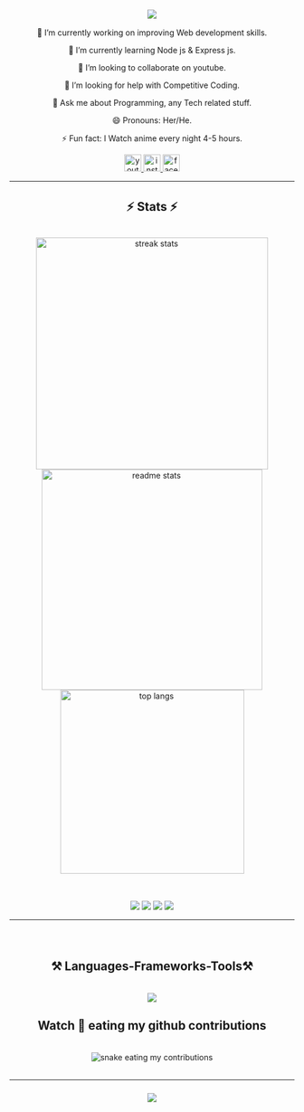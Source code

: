 
<h3 align="center">
    <img src="https://readme-typing-svg.herokuapp.com/?font=Righteous&size=35&color=2473F7FF&center=true&vCenter=true&width=500&height=70&duration=4000&lines=Hi+There!+👋;+I'm+Animeredits" />
</h3>
<div align="center"> 
                       
<!-- 📫 How to reach me:-->
 🔭 I’m currently working on improving Web development skills.
 
 🌱 I’m currently learning Node js & Express js.
 
👯 I’m looking to collaborate on youtube.

🤔 I’m looking for help with Competitive Coding.

 💬 Ask me about Programming, any Tech related stuff.
 
😄 Pronouns: Her/He.

⚡ Fun fact: I Watch anime every night 4-5 hours.

</div>

<div align="center">
  <a href="https://youtube.com/@animeObsesse" target="_blank">
    <img src="https://img.shields.io/static/v1?message=Youtube&logo=youtube&label=&color=CD201F&logoColor=white&labelColor=&style=for-the-badge" height="30" alt="youtube logo"  />
  </a>
  <a href="https://instagram.com/anime_redits?utm_source=qr&igshid=MzNlNGNkZWQ4Mg%3D%3D" target="_blank">
    <img src="https://img.shields.io/static/v1?message=Instagram&logo=instagram&label=&color=E4405F&logoColor=white&labelColor=&style=for-the-badge" height="30" alt="instagram logo"  />
  </a>
  <a href="https://www.facebook.com/profile.php?id=100090634765664&mibextid=9R9pXO" target="_blank">
    <img src="https://img.shields.io/static/v1?message=Facebook&logo=facebook&label=&color=1877F2&logoColor=white&labelColor=&style=for-the-badge" height="30" alt="facebook logo"  />
  </a>
</div>
<hr/>

<h2 align="center">⚡ Stats ⚡</h2>
<br>
<div align=center>
  <img width=410 src="https://streak-stats.demolab.com/?user=animeredits&count_private=true&theme=dracula&border_radius=10" alt="streak stats"/>
  <img width=390 src="https://github-readme-stats.vercel.app/api?username=animeredits&count_private=true&show_icons=true&theme=dracula&rank_icon=github&border_radius=10" alt="readme stats" />
  <br/>
  <img width=325 align="center" src="https://github-readme-stats.vercel.app/api/top-langs/?username=animeredits&hide=HTML&langs_count=8&layout=compact&theme=dracula&border_radius=10&size_weight=0.5&count_weight=0.5&exclude_repo=github-readme-stats" alt="top langs" />

<br/><br/>
![](https://img.shields.io/badge/OS-LINUX-informational?style=plastic&logo=#FCC624&logoColor=white&color=2bbc8a)
![](https://img.shields.io/badge/OS-WINDOWS-informational?style=plastic&logo=<LOGO_NAME>&logoColor=white&color=2bbc8a)
![](https://img.shields.io/badge/CODE-Js-informational?style=plastic&logo=<LOGO_NAME>&logoColor=white&color=2bbc8a)
![](https://img.shields.io/badge/IDE-VSCODE-informational?style=plastic&logo=<LOGO_NAME>&logoColor=white&color=2bbc8a)
    <!--<img src="https://img.shields.io/github/followers/animeredits?label=Follow&style=plastic">
<img src="https://img.shields.io/github/stars/animeredits?label=Stars&style=plastic">-->
<hr/>

###
<br clear="single">

<!--<img align="right" height="180" src="https://media.giphy.com/media/hQ0YSPGNbBVjq/giphy.gif"  />
<br/>-->

<h2 align="center">⚒️ Languages-Frameworks-Tools⚒️ </h2>

<br/>

<div align="center">
    <img src="https://skillicons.dev/icons?i=mongodb,express,react,nodejs,redux,graphql,git,github,html,css,javascript,ts,photoshop,php" /><br>
    <!--<img src="https://skillicons.dev/icons?i=vscode,figma,photoshop,git,github" />-->
</div>


<h2 align="center"> Watch 🐍 eating my github contributions</h2>

<br clear="both">

 <img alt="snake eating my contributions" src="https://raw.githubusercontent.com/animeredits/animeredits/output/github-contribution-grid-snake.svg" />
<br/><br/>
<hr/>

<h3 align="center">
    <img src="https://readme-typing-svg.herokuapp.com/?font=Righteous&size=25&color=2473F7FF&center=true&vCenter=true&width=500&height=70&duration=4000&lines=Thanks+for+visiting!+✌️;+Shoot+me+a+message+on+Instagram!;I'm+always+down+to+collab+:)">
</h3>

<br/>


<!--### 2nd profile
<img align="right" src="https://visitor-badge.laobi.icu/badge?page_id=animeredits.animeredits" />

<h1 align="center">
    <img src="https://readme-typing-svg.herokuapp.com/?font=Righteous&size=35&center=true&vCenter=true&width=500&height=70&duration=5000&lines=Hi+There!+👋;+I'm+Animeredits+Web+Developer" />
</h1>

<h3 align="center">A Web developer from india</h3>

<div align="center">
  
🔭 I’m currently working on improving Web development skills.

🌱 I’m currently learning React js.

👯 I’m looking to collaborate on youtube.

🤔 I’m looking for help with Competitive Coding.

💬 Ask me about Programming, any Tech related stuff.

😄 Pronouns: Her/He.

⚡ Fun fact: I Watch anime every night 4-5 hours.
 
 </div>
 
<div align="center">
  <a href="https://youtube.com/@animerdits" target="_blank">
    <img src="https://img.shields.io/static/v1?message=Youtube&logo=youtube&label=&color=FF0000&logoColor=white&labelColor=&style=for-the-badge" height="35" alt="youtube logo"  />
  </a>
  <a href="https://instagram.com/anime_redits?utm_source=qr&igshid=MzNlNGNkZWQ4Mg%3D%3D" target="_blank">
    <img src="https://img.shields.io/static/v1?message=Instagram&logo=instagram&label=&color=E4405F&logoColor=white&labelColor=&style=for-the-badge" height="35" alt="instagram logo"  />
  </a>
  <a href="https://www.facebook.com/profile.php?id=100090634765664&mibextid=9R9pXO" target="_blank">
    <img src="https://img.shields.io/static/v1?message=Facebook&logo=facebook&label=&color=1877F2&logoColor=white&labelColor=&style=for-the-badge" height="35" alt="facebook logo"  />
  </a>

 <hr/>
 
<h2 align="center">⚒️ Languages-Frameworks-Tools ⚒️</h2>
<br/>
<div align="center">
    <img src="https://skillicons.dev/icons?i=html,css,javascript,react,nextjs,php" /><br>
    <img src="https://skillicons.dev/icons?i=vscode,figma,photoshop,git,github" />
</div>

<br/>
<hr/>

<div align="center">
 <h2 align="center">
    <img src="https://readme-typing-svg.herokuapp.com/?font=Righteous&size=25&center=true&vCenter=true&width=500&height=70&duration=6000&lines=Snake+be+like+:+Look+at+me">
</h2>

  <br>
  <img alt="snake eating my contributions" src="https://raw.githubusercontent.com/animeredits/animeredits/output/github-contribution-grid-snake.svg" />
  
  <br/><br/><br/>
</div>

<hr/>

<h2 align="center">⚡ Stats ⚡</h2>
<br>
<div align=center>
  <img width=390 src="https://streak-stats.demolab.com/?user=animeredits&count_private=true&theme=react&border_radius=10" alt="streak stats"/>
  <img width=390 src="https://github-readme-stats.vercel.app/api?username=animeredits&count_private=true&show_icons=true&theme=react&rank_icon=github&border_radius=10" alt="readme stats" />
  <br/>
  <img width=325 align="center" src="https://github-readme-stats.vercel.app/api/top-langs/?username=animeredits&hide=HTML&langs_count=8&layout=compact&theme=react&border_radius=10&size_weight=0.5&count_weight=0.5&exclude_repo=github-readme-stats" alt="top langs" />
</div>

<br/><br/>
<hr/>

<h3 align="center">
    <img src="https://readme-typing-svg.herokuapp.com/?font=Righteous&size=25&center=true&vCenter=true&width=500&height=70&duration=4000&lines=Thanks+for+visiting!+✌️;+Shoot+me+a+message+on+Instagram!;I'm+always+down+to+collab+:)">
</h3>

<br/>-->


